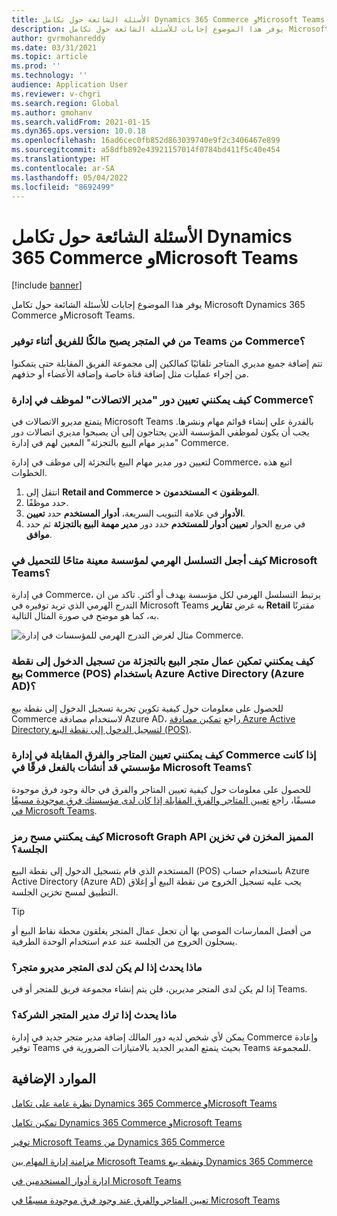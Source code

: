 ```yaml
---
title: الأسئلة الشائعة حول تكامل Dynamics 365 Commerce وMicrosoft Teams
description: يوفر هذا الموضوع إجابات للأسئلة الشائعة حول تكامل Microsoft Dynamics 365 Commerce وMicrosoft Teams.
author: gvrmohanreddy
ms.date: 03/31/2021
ms.topic: article
ms.prod: ''
ms.technology: ''
audience: Application User
ms.reviewer: v-chgri
ms.search.region: Global
ms.author: gmohanv
ms.search.validFrom: 2021-01-15
ms.dyn365.ops.version: 10.0.18
ms.openlocfilehash: 16ad6cec0fb852d863039740e9f2c3406467e899
ms.sourcegitcommit: a58dfb892e43921157014f0784bd411f5c40e454
ms.translationtype: HT
ms.contentlocale: ar-SA
ms.lasthandoff: 05/04/2022
ms.locfileid: "8692499"
---
```

# <a name="dynamics-365-commerce-and-microsoft-teams-integration-faq"></a>الأسئلة الشائعة حول تكامل Dynamics 365 Commerce وMicrosoft Teams

[!include [banner](includes/banner.md)]

يوفر هذا الموضوع إجابات للأسئلة الشائعة حول تكامل Microsoft Dynamics 365 Commerce وMicrosoft Teams.

### <a name="who-in-the-store-becomes-an-owner-of-a-team-while-provisioning-teams-from-commerce"></a>من في المتجر يصبح مالكًا للفريق أثناء توفير Teams من Commerce؟ 

تتم إضافة جميع مديري المتاجر تلقائيًا كمالكين إلى مجموعة الفريق المقابلة حتى يتمكنوا من إجراء عمليات مثل إضافة قناة خاصة وإضافة الأعضاء أو حذفهم. 

### <a name="how-do-i-assign-the-communications-manager-role-to-an-employee-in-commerce-headquarters"></a>كيف يمكنني تعيين دور "مدير الاتصالات" لموظف في إدارة Commerce؟ 

يتمتع مديرو الاتصالات في Microsoft Teams بالقدرة علي إنشاء قوائم مهام ونشرها. يجب أن يكون لموظفي المؤسسة الذين يحتاجون إلى أن يصبحوا مديري اتصالات دور "مدير مهام البيع بالتجزئة" المعين لهم في إدارة Commerce.

لتعيين دور مدير مهام البيع بالتجزئة إلى موظف في إدارة Commerce، اتبع هذه الخطوات.

1. انتقل إلى **Retail and Commerce \> الموظفون \> المستخدمون**.
1. حدد موظفًا.
1. في علامة التبويب السريعة، **أدوار المستخدم** حدد **تعيين‏‎ الأدوار**.
1. في مربع الحوار **تعيين أدوار للمستخدم** حدد دور **مدير مهمة البيع بالتجزئة** ثم حدد **موافق**.

### <a name="how-do-i-make-a-specific-organization-hierarchy-available-to-upload-into-microsoft-teams"></a>كيف أجعل التسلسل الهرمي لمؤسسة معينة متاحًا للتحميل في Microsoft Teams؟

في إدارة Commerce، يرتبط التسلسل الهرمي لكل مؤسسة بهدف أو أكثر. تاكد من ان التدرج الهرمي الذي تريد توفيره في Microsoft Teams به غرض **تقارير Retail** مقترنًا به، كما هو موضح في صورة المثال التالية. 

![مثال لغرض التدرج الهرمي للمؤسسات في إدارة Commerce.](media/d365-commerce-organization-hierarchies-purpose.png)

### <a name="how-do-i-enable-retail-store-workers-to-sign-in-to-commerce-point-of-sale-pos-using-azure-active-directory-azure-ad"></a>كيف يمكنني تمكين عمال متجر البيع بالتجزئة من تسجيل الدخول إلى نقطة بيع Commerce (POS) باستخدام Azure Active Directory (Azure AD)؟

للحصول على معلومات حول كيفية تكوين تجربة تسجيل الدخول إلى نقطة بيع Commerce لاستخدام مصادقة Azure AD، راجع [تمكين مصادقة Azure Active Directory لتسجيل الدخول إلى نقطة البيع (POS)](aad-pos-logon.md).

### <a name="how-do-i-map-stores-and-corresponding-teams-in-commerce-headquarters-if-my-organization-has-already-created-teams-in-microsoft-teams"></a>كيف يمكنني تعيين المتاجر والفرق المقابلة في إدارة Commerce إذا كانت مؤسستي قد أنشأت بالفعل فرقًا في Microsoft Teams؟

للحصول على معلومات حول كيفية تعيين المتاجر والفرق في حالة وجود فرق موجودة مسبقًا، راجع [تعيين المتاجر والفرق المقابلة إذا كان لدى مؤسستك فرق موجودة مسبقًا في Microsoft Teams](map-stores-existing-teams.md).

### <a name="how-do-i-clear-the-microsoft-graph-api-token-stored-in-the-session-storage"></a>كيف يمكنني مسح رمز Microsoft Graph API المميز المخزن في تخزين الجلسة؟

المستخدم الذي قام بتسجيل الدخول إلى نقطة البيع (POS) باستخدام حساب Azure Active Directory (Azure AD) يجب عليه تسجيل الخروج من نقطة البيع أو إغلاق التطبيق لمسح تخزين الجلسة. 

> [!TIP]
> من أفضل الممارسات الموصى بها أن تجعل عمال المتجر يغلقون محطة نقاط البيع أو يسجلون الخروج من الجلسة عند عدم استخدام الوحدة الطرفية. 

### <a name="what-happens-if-a-store-doesnt-have-store-managers"></a>ماذا يحدث إذا لم يكن لدى المتجر مديرو متجر؟

إذا لم يكن لدى المتجر مديرين، فلن يتم إنشاء مجموعة فريق للمتجر أو في Teams. 

### <a name="what-happens-if-a-store-manager-leaves-the-company"></a>ماذا يحدث إذا ترك مدير المتجر الشركة؟

يمكن لأي شخص لديه دور المالك إضافة مدير متجر جديد في إدارة Commerce وإعادة توفير Teams بحيث يتمتع المدير الجديد بالامتيازات الضرورية في Teams للمجموعة. 

## <a name="additional-resources"></a>الموارد الإضافية

[نظرة عامة على تكامل Dynamics 365 Commerce وMicrosoft Teams](commerce-teams-integration.md)

[تمكين تكامل Dynamics 365 Commerce وMicrosoft Teams](enable-teams-integration.md)

[توفير Microsoft Teams من Dynamics 365 Commerce](provision-teams-from-commerce.md)

[مزامنة إدارة المهام بين Microsoft Teams ونقطة بيع Dynamics 365 Commerce](synchronize-tasks-teams-pos.md)

[إدارة أدوار المستخدمين في Microsoft Teams](manage-user-roles-teams.md)

[تعيين المتاجر والفرق عند وجود فرق موجودة مسبقًا في Microsoft Teams](map-stores-existing-teams.md)
